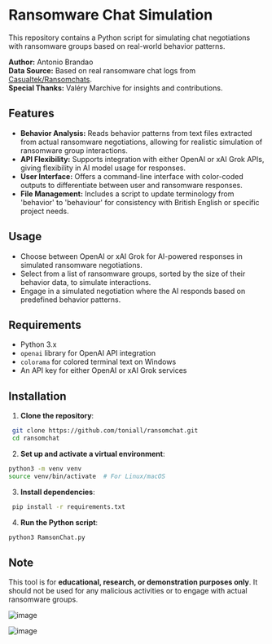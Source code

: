 # Ransomware Chat Simulation

This repository contains a Python script for simulating chat negotiations with ransomware groups based on real-world behavior patterns.

**Author:** Antonio Brandao  
**Data Source:** Based on real ransomware chat logs from [Casualtek/Ransomchats](https://github.com/Casualtek/Ransomchats/tree/main).  
**Special Thanks:** Valéry Marchive for insights and contributions.

## Features

- **Behavior Analysis:** Reads behavior patterns from text files extracted from actual ransomware negotiations, allowing for realistic simulation of ransomware group interactions.
- **API Flexibility:** Supports integration with either OpenAI or xAI Grok APIs, giving flexibility in AI model usage for responses.
- **User Interface:** Offers a command-line interface with color-coded outputs to differentiate between user and ransomware responses.
- **File Management:** Includes a script to update terminology from 'behavior' to 'behaviour' for consistency with British English or specific project needs.

## Usage

- Choose between OpenAI or xAI Grok for AI-powered responses in simulated ransomware negotiations.
- Select from a list of ransomware groups, sorted by the size of their behavior data, to simulate interactions.
- Engage in a simulated negotiation where the AI responds based on predefined behavior patterns.

## Requirements

- Python 3.x
- `openai` library for OpenAI API integration
- `colorama` for colored terminal text on Windows
- An API key for either OpenAI or xAI Grok services

## Installation

1. **Clone the repository**:
  ```bash
   git clone https://github.com/toniall/ransomchat.git
   cd ransomchat
  ```

2. **Set up and activate a virtual environment**:
  ```bash
  python3 -m venv venv
  source venv/bin/activate  # For Linux/macOS
  ```

3. **Install dependencies**:
 ```bash 
  pip install -r requirements.txt
  ```

4. **Run the Python script**:
  ```bash
  python3 RamsonChat.py
  ```

## Note

This tool is for **educational, research, or demonstration purposes only**. It should not be used for any malicious activities or to engage with actual ransomware groups.

![image](https://github.com/user-attachments/assets/6fa23a4f-14fd-4333-b18f-dcc6e053bc62)


![image](https://github.com/user-attachments/assets/e1e147ad-b6eb-4763-a5bb-6fc51002ec07)

